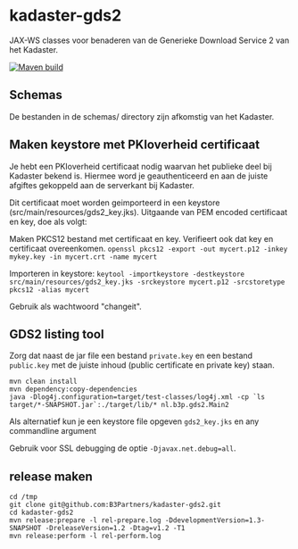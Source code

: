 kadaster-gds2
=============

JAX-WS classes voor benaderen van de Generieke Download Service 2 van het Kadaster. 

[![Maven build](https://github.com/B3Partners/kadaster-gds2/actions/workflows/maven.yml/badge.svg)](https://github.com/B3Partners/kadaster-gds2/actions/workflows/maven.yml)

## Schemas

De bestanden in de schemas/ directory zijn afkomstig van het Kadaster.

## Maken keystore met PKIoverheid certificaat

Je hebt een PKIoverheid certificaat nodig waarvan het publieke deel bij Kadaster bekend is. 
Hiermee word je geauthenticeerd en aan de juiste afgiftes gekoppeld aan de serverkant bij Kadaster.

Dit certificaat moet worden geimporteerd in een keystore (src/main/resources/gds2_key.jks). 
Uitgaande van PEM encoded certificaat en key, doe als volgt:

Maken PKCS12 bestand met certificaat en key. Verifieert ook dat key en certificaat overeenkomen.
`openssl pkcs12 -export -out mycert.p12 -inkey mykey.key -in mycert.crt -name mycert`

Importeren in keystore:
`keytool -importkeystore -destkeystore src/main/resources/gds2_key.jks -srckeystore mycert.p12 -srcstoretype pkcs12 -alias mycert`

Gebruik als wachtwoord "changeit".


## GDS2 listing tool

Zorg dat naast de jar file een bestand `private.key` en een bestand `public.key` met de juiste inhoud (public certificate 
en private key) staan.

```
mvn clean install
mvn dependency:copy-dependencies
java -Dlog4j.configuration=target/test-classes/log4j.xml -cp `ls target/*-SNAPSHOT.jar`:./target/lib/* nl.b3p.gds2.Main2
```

Als alternatief kun je een keystore file opgeven `gds2_key.jks` en any commandline argument 

Gebruik voor SSL debugging de optie `-Djavax.net.debug=all`.

## release maken


```
cd /tmp
git clone git@github.com:B3Partners/kadaster-gds2.git
cd kadaster-gds2
mvn release:prepare -l rel-prepare.log -DdevelopmentVersion=1.3-SNAPSHOT -DreleaseVersion=1.2 -Dtag=v1.2 -T1
mvn release:perform -l rel-perform.log
```

